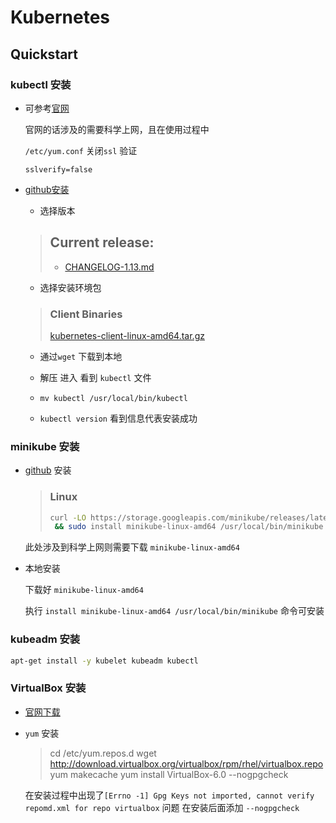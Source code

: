 



# Kubernetes

## Quickstart

### kubectl 安装

* 可参考[官网](https://kubernetes.io/docs/tasks/tools/install-kubectl/#install-kubectl)

  官网的话涉及的需要科学上网，且在使用过程中 

  `/etc/yum.conf` 关闭`ssl` 验证

   ```shell
  sslverify=false
   ```

* [github安装](https://github.com/kubernetes/kubernetes/blob/master/CHANGELOG.md#client-binaries-1)

  * 选择版本

  >## Current release:
  >
  >- [CHANGELOG-1.13.md](https://github.com/kubernetes/kubernetes/blob/master/CHANGELOG-1.13.md)

  * 选择安装环境包

  > ### Client Binaries
  >
  > [kubernetes-client-linux-amd64.tar.gz](https://dl.k8s.io/v1.13.0/kubernetes-client-linux-amd64.tar.gz)

  * 通过`wget` 下载到本地

  * 解压 进入 看到 `kubectl` 文件

  * `mv kubectl /usr/local/bin/kubectl`

  * `kubectl version` 看到信息代表安装成功

### minikube 安装

* [github](https://github.com/kubernetes/minikube) 安装

  >### Linux
  >
  >```sh
  >curl -LO https://storage.googleapis.com/minikube/releases/latest/minikube-linux-amd64 \
  >  && sudo install minikube-linux-amd64 /usr/local/bin/minikube
  >```

  此处涉及到科学上网则需要下载 `minikube-linux-amd64`

* 本地安装 

  下载好 `minikube-linux-amd64` 

  执行 `install minikube-linux-amd64 /usr/local/bin/minikube` 命令可安装



### kubeadm 安装

```sh
apt-get install -y kubelet kubeadm kubectl
```



### VirtualBox 安装

* [官网下载](https://download.virtualbox.org/virtualbox/6.0.2/VirtualBox-6.0-6.0.2_128162_el7-1.x86_64.rpm)

* `yum` 安装

  >cd /etc/yum.repos.d
  >wget http://download.virtualbox.org/virtualbox/rpm/rhel/virtualbox.repo
  >yum makecache
  >yum install VirtualBox-6.0 --nogpgcheck

  在安装过程中出现了`[Errno -1] Gpg Keys not imported, cannot verify repomd.xml for repo virtualbox` 问题 在安装后面添加 `--nogpgcheck`






